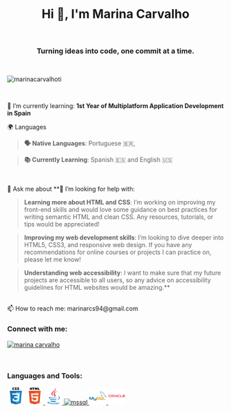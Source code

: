 <h1 align="center">Hi 👋, I'm Marina Carvalho</h1>
<br>
<h3 align="center">Turning ideas into code, one commit at a time.</h3>
<br>
<p align="left"> <img src="https://komarev.com/ghpvc/?username=marinacarvalhoti&label=Profile%20views&color=0e75b6&style=flat" alt="marinacarvalhoti" /> </p>
<br>

🌱 I’m currently learning:    **1st Year of Multiplatform Application Development in Spain**
<br>


🌍 Languages
> **🗣️ Native Languages**: Portuguese 🇧🇷,

> **📚 Currently Learning**: Spanish 🇪🇸 and English 🇺🇸
<br>

💬 Ask me about **🤝 I’m looking for help with: 
> **Learning more about HTML and CSS**: I’m working on improving my front-end skills and would love some guidance on best practices for writing semantic HTML and clean CSS. Any resources, tutorials, or tips would be appreciated!

> **Improving my web development skills**: I’m looking to dive deeper into HTML5, CSS3, and responsive web design. If you have any recommendations for online courses or projects I can practice on, please let me know!

> **Understanding web accessibility**: I want to make sure that my future projects are accessible to all users, so any advice on accessibility guidelines for HTML websites would be amazing.**

<br>
📫 How to reach me: marinarcs94@gmail.com

<h3 align="left">Connect with me:</h3>
<p align="left">
<a href="https://linkedin.com/in/marina carvalho" target="blank"><img align="center" src="https://raw.githubusercontent.com/rahuldkjain/github-profile-readme-generator/master/src/images/icons/Social/linked-in-alt.svg" alt="marina carvalho" height="30" width="40" /></a>
</p>
<br>
<h3 align="left">Languages and Tools:</h3>
<p align="left"> 
  <a href="https://www.w3schools.com/css/" target="_blank" rel="noreferrer"> <img src="https://raw.githubusercontent.com/devicons/devicon/master/icons/css3/css3-original-wordmark.svg" alt="css3" width="40" height="40"/></a>  
  <a href="https://www.w3.org/html/" target="_blank" rel="noreferrer"> <img src="https://raw.githubusercontent.com/devicons/devicon/master/icons/html5/html5-original-wordmark.svg" alt="html5" width="40" height="40"/> </a>  
  <a href="https://www.java.com" target="_blank" rel="noreferrer"> <img src="https://raw.githubusercontent.com/devicons/devicon/master/icons/java/java-original.svg" alt="java" width="40" height="40"/> </a>  
  <a href="https://www.microsoft.com/en-us/sql-server" target="_blank" rel="noreferrer"> <img src="https://www.svgrepo.com/show/303229/microsoft-sql-server-logo.svg" alt="mssql" width="40" height="40"/> </a>  
  <a href="https://www.mysql.com/" target="_blank" rel="noreferrer"> <img src="https://raw.githubusercontent.com/devicons/devicon/master/icons/mysql/mysql-original-wordmark.svg" alt="mysql" width="40" height="40"/> </a>   
  <a href="https://www.oracle.com/" target="_blank" rel="noreferrer"> <img src="https://raw.githubusercontent.com/devicons/devicon/master/icons/oracle/oracle-original.svg" alt="oracle" width="40" height="40"/> </a> </p>


